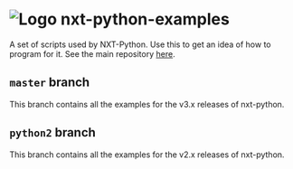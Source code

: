 # ![Logo](https://raw.githubusercontent.com/Eelviny/nxt-python/master/logo.png) nxt-python-examples
A set of scripts used by NXT-Python. Use this to get an idea of how to program for it.
See the main repository [here](https://github.com/Eelviny/nxt-python/).

## `master` branch
This branch contains all the examples for the v3.x releases of nxt-python.

## `python2` branch
This branch contains all the examples for the v2.x releases of nxt-python.
